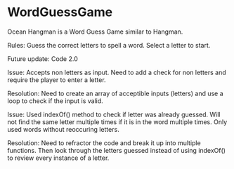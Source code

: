 # WordGuessGame
Ocean Hangman is a Word Guess Game similar to Hangman.

Rules: Guess the correct letters to spell a word. Select a letter to start.

Future update: Code 2.0

Issue: Accepts non letters as input. Need to add a check for non letters and require the player to enter a letter. 

Resolution: Need to create an array of acceptible inputs (letters) and use a loop to check if the input is valid.

Issue: Used indexOf() method to check if letter was already guessed. Will not find the same letter multiple times if it is in the word multiple times. Only used words without reoccuring letters. 

Resolution: Need to refractor the code and break it up into multiple functions. Then look through the letters guessed instead of using indexOf() to review every instance of a letter.
